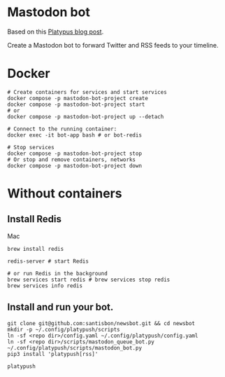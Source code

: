 # Mastodon bot

Based on this [Platypus blog post](https://blog.platypush.tech/article/Create-a-Mastodon-bot-to-forward-Twitter-and-RSS-feeds-to-your-timeline).

Create a Mastodon bot to forward Twitter and RSS feeds to your timeline.

# Docker

```Shell
# Create containers for services and start services
docker compose -p mastodon-bot-project create
docker compose -p mastodon-bot-project start
# or
docker compose -p mastodon-bot-project up --detach

# Connect to the running container:
docker exec -it bot-app bash # or bot-redis

# Stop services
docker compose -p mastodon-bot-project stop
# Or stop and remove containers, networks
docker compose -p mastodon-bot-project down
```

# Without containers

## Install Redis

Mac
```Shell
brew install redis

redis-server # start Redis 

# or run Redis in the background
brew services start redis # brew services stop redis
brew services info redis 
```

## Install and run your bot.

```Shell
git clone git@github.com:santisbon/newsbot.git && cd newsbot
mkdir -p ~/.config/platypush/scripts
ln -sf <repo dir>/config.yaml ~/.config/platypush/config.yaml
ln -sf <repo dir>/scripts/mastodon_queue_bot.py ~/.config/platypush/scripts/mastodon_bot.py
pip3 install 'platypush[rss]'

platypush
```
